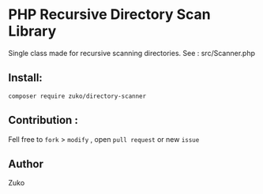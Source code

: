 # PHP Recursive Directory Scan Library
Single class made for recursive scanning directories. See : src/Scanner.php
## Install:
`composer require zuko/directory-scanner`
## Contribution :
Fell free to `fork` > `modify` , open `pull request` or new `issue`
## Author
Zuko